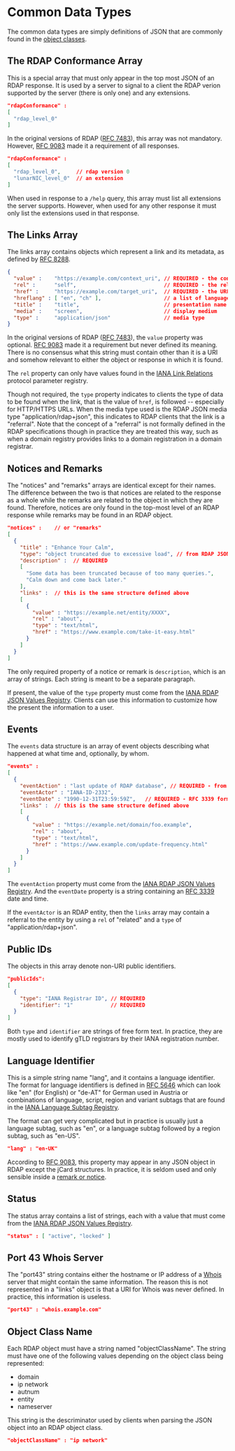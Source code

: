 # Common Data Types

The common data types are simply definitions of JSON that are commonly found
in the [object classes](protocol/object_classes.md).

## The RDAP Conformance Array

This is a special array that must only appear in the top most JSON of an RDAP
response. It is used by a server to signal to a client the RDAP verion supported
by the server (there is only one) and any extensions.

```json
"rdapConformance" :
[
  "rdap_level_0"
]
```

In the original versions of RDAP ([RFC 7483](https://datatracker.ietf.org/doc/rfc7483/)),
this array was not mandatory. However, [RFC 9083](https://datatracker.ietf.org/doc/rfc9083/)
made it a requirement of all responses.

```json
"rdapConformance" :
[
  "rdap_level_0",     // rdap version 0
  "lunarNIC_level_0"  // an extension
]
```

When used in response to a `/help` query, this array must list all extensions
the server supports. However, when used for any other response it must only list
the extensions used in that response.

## The Links Array

The links array contains objects which represent a link and its metadata, as
defined by [RFC 8288](https://datatracker.ietf.org/doc/html/rfc8288).

```json
{
  "value" :    "https://example.com/context_uri", // REQUIRED - the context of the link
  "rel" :      "self",                            // REQUIRED - the relationship of the link
  "href" :     "https://example.com/target_uri",  // REQUIRED - the URL
  "hreflang" : [ "en", "ch" ],                    // a list of language tags
  "title" :    "title",                           // presentation name of the link
  "media" :    "screen",                          // display medium 
  "type" :     "application/json"                 // media type
}
```

In the original versions of RDAP ([RFC 7483](https://datatracker.ietf.org/doc/rfc7483/)),
the `value` property was optional. [RFC 9083](https://datatracker.ietf.org/doc/rfc9083/)
made it a requirement but never defined its meaning. There is no consensus what this string
must contain other than it is a URI and somehow relevant to either the object or response
in which it is found.

The `rel` property can only have values found in the [IANA Link Relations](https://www.iana.org/assignments/link-relations/link-relations.xhtml)
protocol parameter registry.

Though not required, the `type` property indicates to clients the type of data to be
found when the link, that is the value of `href`, is followed -- especially for HTTP/HTTPS
URLs. When the media type used is the RDAP JSON media type "application/rdap+json", this
indicates to RDAP clients that the link is a "referral". Note that the concept of a "referral"
is not formally defined in the RDAP specifications though in practice they are treated
this way, such as when a domain registry provides links to a domain registration in a domain
registrar.

## Notices and Remarks

The "notices" and "remarks" arrays are identical except for their names. The difference between
the two is that notices are related to the response as a whole while the remarks are related
to the object in which they are found. Therefore, notices are only found in the top-most
level of an RDAP response while remarks may be found in an RDAP object.


```json
"notices" :    // or "remarks"
[
  {
    "title" : "Enhance Your Calm",
    "type": "object truncated due to excessive load", // from RDAP JSON Values
    "description" :  // REQUIRED
    [
      "Some data has been truncated because of too many queries.",
      "Calm down and come back later."
    ],
    "links" :  // this is the same structure defined above
    [
      {
        "value" : "https://example.net/entity/XXXX",
        "rel" : "about",
        "type" : "text/html",
        "href" : "https://www.example.com/take-it-easy.html"
      }
    ]
  }
]

```

The only required property of a notice or remark is `description`, which is an array
of strings. Each string is meant to be a separate paragraph.

If present, the value of the `type` property must come from the 
[IANA RDAP JSON Values Registry](https://www.iana.org/assignments/rdap-json-values/rdap-json-values.xhtml).
Clients can use this information to customize how the present the
information to a user.

## Events

The `events` data structure is an array of event objects describing what happened at
what time and, optionally, by whom.

```json
"events" :
[
  {
    "eventAction" : "last update of RDAP database", // REQUIRED - from RDAP JSON Values
    "eventActor" : "IANA-ID-2332",
    "eventDate" : "1990-12-31T23:59:59Z",   // REQUIRED - RFC 3339 format
    "links" :  // this is the same structure defined above
    [
      {
        "value" : "https://example.net/domain/foo.example",
        "rel" : "about",
        "type" : "text/html",
        "href" : "https://www.example.com/update-frequency.html"
      }
    ]
  }
]
```
The `eventAction` property must come from the
[IANA RDAP JSON Values Registry](https://www.iana.org/assignments/rdap-json-values/rdap-json-values.xhtml).
And the `eventDate` property is a string containing an [RFC 3339](https://datatracker.ietf.org/doc/html/rfc3339)
date and time.

If the `eventActor` is an RDAP entity, then the `links` array may contain a referral
to the entity by using a `rel` of "related" and a `type` of "application/rdap+json".

## Public IDs

The objects in this array denote non-URI public identifiers.

```json
"publicIds":
[
  {
    "type": "IANA Registrar ID", // REQUIRED
    "identifier": "1"            // REQUIRED
  }
]
```

Both `type` and `identifier` are strings of free form text. In practice, they are
mostly used to identify gTLD registrars by their IANA registration number.

## Language Identifier

This is a simple string name "lang", and it contains a language identifier.
The format for language identifiers is defined in [RFC 5646](https://datatracker.ietf.org/doc/html/rfc5646)
which can look like "en" (for English) or "de-AT" for German used in Austria or combinations
of language, script, region and variant subtags that are found in the
[IANA Language Subtag Registry](https://www.iana.org/assignments/lang-subtags-templates/lang-subtags-templates.xhtml).

The format can get very complicated but in practice is usually just a language subtag, such as "en", or
a language subtag followed by a region subtag, such as "en-US".

```json
"lang" : "en-UK"
```

According to [RFC 9083](https://datatracker.ietf.org/doc/html/rfc9083), this property may appear in any
JSON object in RDAP except the jCard structures. In practice, it is seldom used and only sensible inside
a [remark or notice](#notices-and-remarks).

## Status

The status array contains a list of strings, each with a value that must come from the
[IANA RDAP JSON Values Registry](https://www.iana.org/assignments/rdap-json-values/rdap-json-values.xhtml).

```json
"status" : [ "active", "locked" ]
```

## Port 43 Whois Server

The "port43" string contains either the hostname or IP address of a [Whois](misc/glossary.md#whois) server
that might contain the same information. The reason this is not represented in a "links" object is that
a URI for Whois was never defined. In practice, this information is useless.

```json
"port43" : "whois.example.com"
```

## Object Class Name

Each RDAP object must have a string named "objectClassName". The string must have one of the following
values depending on the object class being represented:

* domain
* ip network
* autnum
* entity
* nameserver

This string is the descriminator used by clients when parsing the JSON object into an RDAP object class.


```json
"objectClassName" : "ip network"
```
